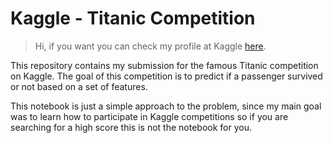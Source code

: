 # Kaggle - Titanic Competition

> Hi, if you want you can check my profile at Kaggle [here](https://www.kaggle.com/daniarlert).

This repository contains my submission for the famous Titanic competition on Kaggle. The goal of this competition is to predict if a passenger survived or not based on a set of features.

This notebook is just a simple approach to the problem, since my main goal was to learn how to participate in Kaggle competitions so if you are searching for a high score this is not the notebook for you.
